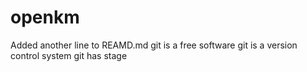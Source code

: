 # openkm
Added another line to REAMD.md
git is a free software
git is a version control system
git has stage
